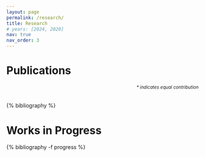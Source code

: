 ```yaml
---
layout: page
permalink: /research/
title: Research
# years: [2024, 2020]
nav: true
nav_order: 3
---
```


<!-- _pages/publications.md -->
<!-- <div class="publications">
    <h1> Publications </h1>
    <h6 align="right"><small>* indicates equal contribution</small></h6>
    {%- for y in page.years %}
    <h2 class="year">{{y}}</h2>
    {% bibliography -f papers -q @*[year={{y}}]* %}
    {% endfor %}
</div> -->

<div class="publications">
<h1> Publications </h1>
<h6 align="right"><small>* indicates equal contribution</small></h6>
{% bibliography %}
</div>

<div class="publications">
    <h1> Works in Progress </h1>
    {% bibliography -f progress %}
</div>
